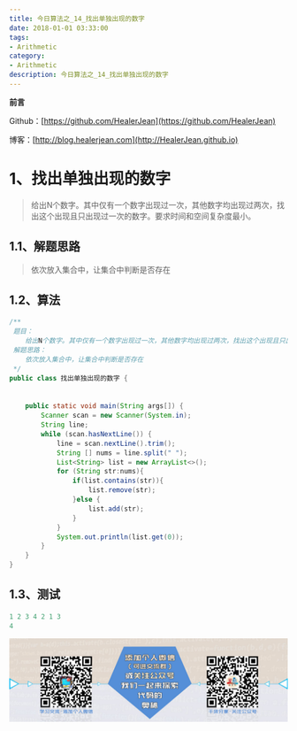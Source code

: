 ```yaml
---
title: 今日算法之_14_找出单独出现的数字
date: 2018-01-01 03:33:00
tags: 
- Arithmetic
category: 
- Arithmetic
description: 今日算法之_14_找出单独出现的数字
---
```


**前言**     

 Github：[https://github.com/HealerJean](https://github.com/HealerJean)         

 博客：[http://blog.healerjean.com](http://HealerJean.github.io)          



# 1、找出单独出现的数字
> 给出N个数字。其中仅有一个数字出现过一次，其他数字均出现过两次，找出这个出现且只出现过一次的数字。要求时间和空间复杂度最小。



## 1.1、解题思路 

> 依次放入集合中，让集合中判断是否存在



## 1.2、算法

```java
/**
 题目：
    给出N个数字。其中仅有一个数字出现过一次，其他数字均出现过两次，找出这个出现且只出现过一次的数字。要求时间和空间复杂度最小。
 解题思路：
    依次放入集合中，让集合中判断是否存在
 */
public class 找出单独出现的数字 {


    public static void main(String args[]) {
        Scanner scan = new Scanner(System.in);
        String line;
        while (scan.hasNextLine()) {
            line = scan.nextLine().trim();
            String [] nums = line.split(" ");
            List<String> list = new ArrayList<>();
            for (String str:nums){
                if(list.contains(str)){
                    list.remove(str);
                }else {
                    list.add(str);
                }
            }
            System.out.println(list.get(0));
        }
    }
}

```




## 1.3、测试 

```java
1 2 3 4 2 1 3
4
```





![ContactAuthor](https://raw.githubusercontent.com/HealerJean/HealerJean.github.io/master/assets/img/artical_bottom.jpg)



<link rel="stylesheet" href="https://unpkg.com/gitalk/dist/gitalk.css">

<script src="https://unpkg.com/gitalk@latest/dist/gitalk.min.js"></script> 
<div id="gitalk-container"></div>    
 <script type="text/javascript">
    var gitalk = new Gitalk({
		clientID: `1d164cd85549874d0e3a`,
		clientSecret: `527c3d223d1e6608953e835b547061037d140355`,
		repo: `HealerJean.github.io`,
		owner: 'HealerJean',
		admin: ['HealerJean'],
		id: 'AAAAAAAAAAAAAAA',
    });
    gitalk.render('gitalk-container');
</script> 
